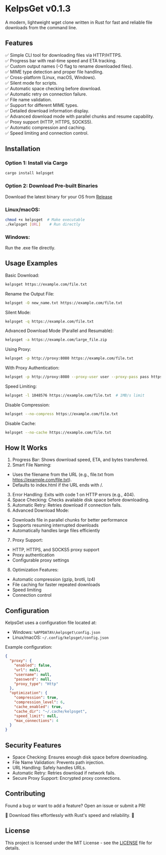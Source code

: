 # KelpsGet v0.1.3

A modern, lightweight wget clone written in Rust for fast and reliable file downloads from the command line.

## Features
✅ Simple CLI tool for downloading files via HTTP/HTTPS.<br>
✅ Progress bar with real-time speed and ETA tracking.<br>
✅ Custom output names (-O flag to rename downloaded files).<br>
✅ MIME type detection and proper file handling.<br>
✅ Cross-platform (Linux, macOS, Windows).<br>
✅ Silent mode for scripts.<br>
✅ Automatic space checking before download.<br>
✅ Automatic retry on connection failure.<br>
✅ File name validation.<br>
✅ Support for different MIME types.<br>
✅ Detailed download information display.<br>
✅ Advanced download mode with parallel chunks and resume capability.<br>
✅ Proxy support (HTTP, HTTPS, SOCKS5).<br>
✅ Automatic compression and caching.<br>
✅ Speed limiting and connection control.<br>

## Installation
### Option 1: Install via Cargo
```bash
cargo install kelpsget
```
### Option 2: Download Pre-built Binaries
Download the latest binary for your OS from [Release](https://github.com/davimf721/KelpsGet/releases/tag/beta)
### Linux/macOS:
```bash
chmod +x kelpsget  # Make executable  
./kelpsget [URL]    # Run directly
```
### Windows:
Run the .exe file directly.

## Usage Examples
Basic Download:
```bash
kelpsget https://example.com/file.txt
```
Rename the Output File:
```bash
kelpsget -O new_name.txt https://example.com/file.txt
```
Silent Mode:
```bash
kelpsget -q https://example.com/file.txt
```
Advanced Download Mode (Parallel and Resumable):
```bash
kelpsget -a https://example.com/large_file.zip
```
Using Proxy:
```bash
kelpsget -p http://proxy:8080 https://example.com/file.txt
```
With Proxy Authentication:
```bash
kelpsget -p http://proxy:8080 --proxy-user user --proxy-pass pass https://example.com/file.txt
```
Speed Limiting:
```bash
kelpsget -l 1048576 https://example.com/file.txt  # 1MB/s limit
```
Disable Compression:
```bash
kelpsget --no-compress https://example.com/file.txt
```
Disable Cache:
```bash
kelpsget --no-cache https://example.com/file.txt
```

## How It Works
1. Progress Bar: Shows download speed, ETA, and bytes transferred.
2. Smart File Naming:
  - Uses the filename from the URL (e.g., file.txt from https://example.com/file.txt).
  - Defaults to index.html if the URL ends with /.
3. Error Handling: Exits with code 1 on HTTP errors (e.g., 404).
4. Space Checking: Checks available disk space before downloading.
5. Automatic Retry: Retries download if connection fails.
6. Advanced Download Mode:
  - Downloads file in parallel chunks for better performance
  - Supports resuming interrupted downloads
  - Automatically handles large files efficiently
7. Proxy Support:
  - HTTP, HTTPS, and SOCKS5 proxy support
  - Proxy authentication
  - Configurable proxy settings
8. Optimization Features:
  - Automatic compression (gzip, brotli, lz4)
  - File caching for faster repeated downloads
  - Speed limiting
  - Connection control

## Configuration
KelpsGet uses a configuration file located at:
- Windows: `%APPDATA%\kelpsget\config.json`
- Linux/macOS: `~/.config/kelpsget/config.json`

Example configuration:
```json
{
  "proxy": {
    "enabled": false,
    "url": null,
    "username": null,
    "password": null,
    "proxy_type": "Http"
  },
  "optimization": {
    "compression": true,
    "compression_level": 6,
    "cache_enabled": true,
    "cache_dir": "~/.cache/kelpsget",
    "speed_limit": null,
    "max_connections": 4
  }
}
```

## Security Features
- Space Checking: Ensures enough disk space before downloading.
- File Name Validation: Prevents path injection.
- URL Handling: Safely handles URLs.
- Automatic Retry: Retries download if network fails.
- Secure Proxy Support: Encrypted proxy connections.

## Contributing
Found a bug or want to add a feature? Open an issue or submit a PR!

🚀 Download files effortlessly with Rust's speed and reliability. 🚀

## License
This project is licensed under the MIT License - see the [LICENSE](LICENSE) file for details.


